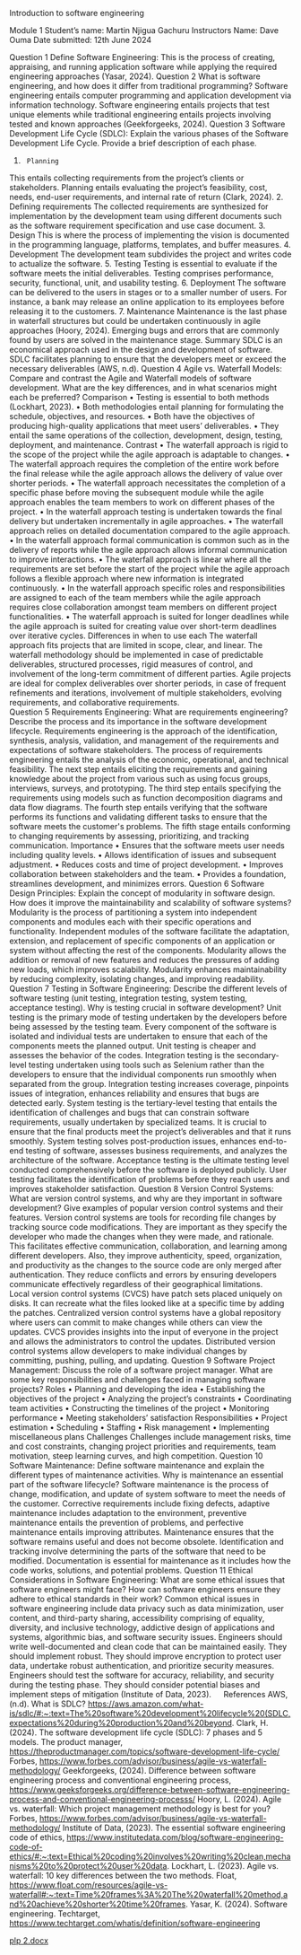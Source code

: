 Introduction to software engineering

Module 1
Student’s name: Martin Njigua Gachuru
Instructors Name: Dave Ouma
Date submitted: 12th June 2024







 
Question 1
Define Software Engineering:
This is the process of creating, appraising, and running application software while applying the required engineering approaches (Yasar, 2024).
Question 2
What is software engineering, and how does it differ from traditional programming? 
Software engineering entails computer programming and application development via information technology. Software engineering entails projects that test unique elements while traditional engineering entails projects involving tested and known approaches (Geekforgeeks, 2024). 
Question 3
Software Development Life Cycle (SDLC): Explain the various phases of the Software Development Life Cycle. Provide a brief description of each phase. 
1.      Planning
This entails collecting requirements from the project’s clients or stakeholders. Planning entails evaluating the project’s feasibility, cost, needs, end-user requirements, and internal rate of return (Clark, 2024).
2.      Defining requirements 
The collected requirements are synthesized for implementation by the development team using different documents such as the software requirement specification and use case document.
3.      Design
This is where the process of implementing the vision is documented in the programming language, platforms, templates, and buffer measures.
4.      Development 
The development team subdivides the project and writes code to actualize the software.
5.      Testing
Testing is essential to evaluate if the software meets the initial deliverables. Testing comprises performance, security, functional, unit, and usability testing.
6.      Deployment
The software can be delivered to the users in stages or to a smaller number of users. For instance, a bank may release an online application to its employees before releasing it to the customers.
7.      Maintenance 
Maintenance is the last phase in waterfall structures but could be undertaken continuously in agile approaches (Hoory, 2024). Emerging bugs and errors that are commonly found by users are solved in the maintenance stage.
Summary
SDLC is an economical approach used in the design and development of software. SDLC facilitates planning to ensure that the developers meet or exceed the necessary deliverables (AWS, n.d). 
Question 4
Agile vs. Waterfall Models: Compare and contrast the Agile and Waterfall models of software development. What are the key differences, and in what scenarios might each be preferred? 
Comparison
•	Testing is essential to both methods (Lockhart, 2023).
•	Both methodologies entail planning for formulating the schedule, objectives, and resources.
•	Both have the objectives of producing high-quality applications that meet users’ deliverables.
•	They entail the same operations of the collection, development, design, testing, deployment, and maintenance.
Contrast 
•	The waterfall approach is rigid to the scope of the project while the agile approach is adaptable to changes.
•	The waterfall approach requires the completion of the entire work before the final release while the agile approach allows the delivery of value over shorter periods.
•	The waterfall approach necessitates the completion of a specific phase before moving the subsequent module while the agile approach enables the team members to work on different phases of the project.
•	In the waterfall approach testing is undertaken towards the final delivery but undertaken incrementally in agile approaches.
•	The waterfall approach relies on detailed documentation compared to the agile approach.
•	In the waterfall approach formal communication is common such as in the delivery of reports while the agile approach allows informal communication to improve interactions.
•	The waterfall approach is linear where all the requirements are set before the start of the project while the agile approach follows a flexible approach where new information is integrated continuously.
•	In the waterfall approach specific roles and responsibilities are assigned to each of the team members while the agile approach requires close collaboration amongst team members on different project functionalities.
•	The waterfall approach is suited for longer deadlines while the agile approach is suited for creating value over short-term deadlines over iterative cycles. 
Differences in when to use each
The waterfall approach fits projects that are limited in scope, clear, and linear. The waterfall methodology should be implemented in case of predictable deliverables, structured processes, rigid measures of control, and involvement of the long-term commitment of different parties. 
Agile projects are ideal for complex deliverables over shorter periods, in case of frequent refinements and iterations, involvement of multiple stakeholders, evolving requirements, and collaborative requirements.  
Question 5
Requirements Engineering: What are requirements engineering? Describe the process and its importance in the software development lifecycle. 
Requirements engineering is the approach of the identification, synthesis, analysis, validation, and management of the requirements and expectations of software stakeholders. The process of requirements engineering entails the analysis of the economic, operational, and technical feasibility. The next step entails eliciting the requirements and gaining knowledge about the project from various such as using focus groups, interviews, surveys, and prototyping. The third step entails specifying the requirements using models such as function decomposition diagrams and data flow diagrams. The fourth step entails verifying that the software performs its functions and validating different tasks to ensure that the software meets the customer's problems. The fifth stage entails conforming to changing requirements by assessing, prioritizing, and tracking communication. 
Importance 
•	Ensures that the software meets user needs including quality levels.
•	Allows identification of issues and subsequent adjustment.
•	Reduces costs and time of project development.
•	Improves collaboration between stakeholders and the team.
•	Provides a foundation, streamlines development, and minimizes errors.
Question 6
Software Design Principles: Explain the concept of modularity in software design. How does it improve the maintainability and scalability of software systems? 
Modularity is the process of partitioning a system into independent components and modules each with their specific operations and functionality. Independent modules of the software facilitate the adaptation, extension, and replacement of specific components of an application or system without affecting the rest of the components. Modularity allows the addition or removal of new features and reduces the pressures of adding new loads, which improves scalability. Modularity enhances maintainability by reducing complexity, isolating changes, and improving readability.
Question 7
Testing in Software Engineering: Describe the different levels of software testing (unit testing, integration testing, system testing, acceptance testing). Why is testing crucial in software development? 
Unit testing is the primary mode of testing undertaken by the developers before being assessed by the testing team. Every component of the software is isolated and individual tests are undertaken to ensure that each of the components meets the planned output. Unit testing is cheaper and assesses the behavior of the codes.
Integration testing is the secondary-level testing undertaken using tools such as Selenium rather than the developers to ensure that the individual components run smoothly when separated from the group. Integration testing increases coverage, pinpoints issues of integration, enhances reliability and ensures that bugs are detected early. 
System testing is the tertiary-level testing that entails the identification of challenges and bugs that can constrain software requirements, usually undertaken by specialized teams. It is crucial to ensure that the final products meet the project’s deliverables and that it runs smoothly. System testing solves post-production issues, enhances end-to-end testing of software, assesses business requirements, and analyzes the architecture of the software. 
Acceptance testing is the ultimate testing level conducted comprehensively before the software is deployed publicly. User testing facilitates the identification of problems before they reach users and improves stakeholder satisfaction. 
Question 8
Version Control Systems: What are version control systems, and why are they important in software development? Give examples of popular version control systems and their features. 
Version control systems are tools for recording file changes by tracking source code modifications. They are important as they specify the developer who made the changes when they were made, and rationale. This facilitates effective communication, collaboration, and learning among different developers. Also, they improve authenticity, speed, organization, and productivity as the changes to the source code are only merged after authentication. They reduce conflicts and errors by ensuring developers communicate effectively regardless of their geographical limitations.  
Local version control systems (CVCS) have patch sets placed uniquely on disks. It can recreate what the files looked like at a specific time by adding the patches. Centralized version control systems have a global repository where users can commit to make changes while others can view the updates. CVCS provides insights into the input of everyone in the project and allows the administrators to control the updates.
Distributed version control systems allow developers to make individual changes by committing, pushing, pulling, and updating. 
Question 9
Software Project Management: Discuss the role of a software project manager. What are some key responsibilities and challenges faced in managing software projects? 
Roles
•	Planning and developing the idea
•	Establishing the objectives of the project
•	Analyzing the project’s constraints 
•	Coordinating team activities
•	Constructing the timelines of the project 
•	Monitoring performance
•	Meeting stakeholders’ satisfaction
Responsibilities 
•	Project estimation 
•	Scheduling 
•	Staffing
•	Risk management 
•	Implementing miscellaneous plans
Challenges 
Challenges include management risks, time and cost constraints, changing project priorities and requirements, team motivation, steep learning curves, and high competition.
Question 10
Software Maintenance: Define software maintenance and explain the different types of maintenance activities. Why is maintenance an essential part of the software lifecycle? 
Software maintenance is the process of change, modification, and update of system software to meet the needs of the customer. Corrective requirements include fixing defects, adaptive maintenance includes adaptation to the environment, preventive maintenance entails the prevention of problems, and perfective maintenance entails improving attributes. 
Maintenance ensures that the software remains useful and does not become obsolete. Identification and tracking involve determining the parts of the software that need to be modified. Documentation is essential for maintenance as it includes how the code works, solutions, and potential problems.
Question 11
Ethical Considerations in Software Engineering: What are some ethical issues that software engineers might face? How can software engineers ensure they adhere to ethical standards in their work?
Common ethical issues in software engineering include data privacy such as data minimization, user content, and third-party sharing, accessibility comprising of equality, diversity, and inclusive technology, addictive design of applications and systems, algorithmic bias, and software security issues.
Engineers should write well-documented and clean code that can be maintained easily. They should implement robust. They should improve encryption to protect user data, undertake robust authentication, and prioritize security measures. Engineers should test the software for accuracy, reliability, and security during the testing phase. They should consider potential biases and implement steps of mitigation (Institute of Data, 2023).
 
References
AWS, (n.d). What is SDLC? https://aws.amazon.com/what-is/sdlc/#:~:text=The%20software%20development%20lifecycle%20(SDLC,expectations%20during%20production%20and%20beyond.
Clark, H. (2024). The software development life cycle (SDLC): 7 phases and 5 models. The product manager, https://theproductmanager.com/topics/software-development-life-cycle/
Forbes, https://www.forbes.com/advisor/business/agile-vs-waterfall-methodology/
Geekforgeeks, (2024). Difference between software engineering process and conventional engineering process, https://www.geeksforgeeks.org/difference-between-software-engineering-process-and-conventional-engineering-processs/
Hoory, L. (2024). Agile vs. waterfall: Which project management methodology is best for you? Forbes, https://www.forbes.com/advisor/business/agile-vs-waterfall-methodology/
Institute of Data, (2023). The essential software engineering code of ethics, https://www.institutedata.com/blog/software-engineering-code-of-ethics/#:~:text=Ethical%20coding%20involves%20writing%20clean,mechanisms%20to%20protect%20user%20data.
Lockhart, L. (2023). Agile vs. waterfall: 10 key differences between the two methods. Float, https://www.float.com/resources/agile-vs-waterfall#:~:text=Time%20frames%3A%20The%20waterfall%20method,and%20achieve%20shorter%20time%20frames.
Yasar, K. (2024). Software engineering. Techtarget, https://www.techtarget.com/whatis/definition/software-engineering


[plp 2.docx](https://github.com/user-attachments/files/15800439/plp.2.docx)
